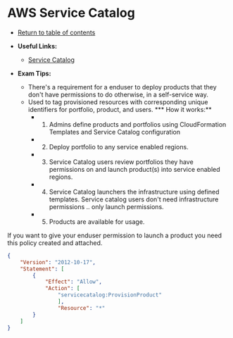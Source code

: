 # AWS Service Catalog

* [Return to table of contents](../../../README.md)

* **Useful Links:**
  * [Service Catalog](https://aws.amazon.com/servicecatalog/faqs/)

* **Exam Tips:**
  * There's a requirement for a enduser to deploy products that they don't have permissions to do otherwise, in a self-service way.
  * Used to tag provisioned resources with corresponding unique identifiers for portfolio, product, and users.
  *** How it works:**
    * 1) Admins define products and portfolios using CloudFormation Templates and Service Catalog configuration
    * 2) Deploy portfolio to any service enabled regions.
    * 3) Service Catalog users review portfolios they have permissions on and launch product(s) into service enabled regions.
    * 4) Service Catalog launchers the infrastructure using defined templates. Service catalog users don't need infrastructure permissions .. only launch permissions.
    * 5) Products are available for usage.

If you want to give your enduser permission to launch a product you need this policy created and attached.

```JSON
{
    "Version": "2012-10-17",
    "Statement": [
        {
            "Effect": "Allow",
            "Action": [
                "servicecatalog:ProvisionProduct"
                ],
                "Resource": "*"
        }
    ]
}
```
